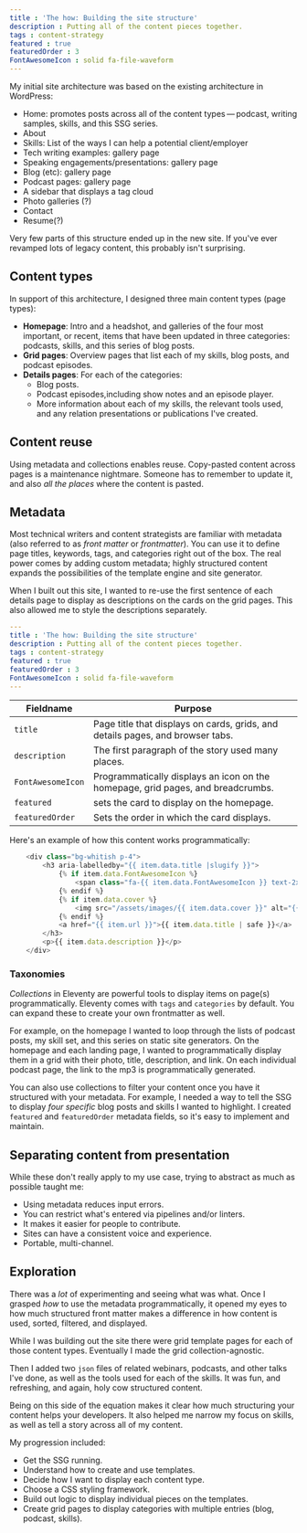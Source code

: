 ```yaml
---
title : 'The how: Building the site structure'
description : Putting all of the content pieces together.
tags : content-strategy
featured : true
featuredOrder : 3
FontAwesomeIcon : solid fa-file-waveform
---
```


My initial site architecture was based on the existing architecture in WordPress:

- Home: promotes posts across all of the content types&thinsp;&mdash;&thinsp;podcast, writing samples, skills, and this SSG series.
- About
- Skills: List of the ways I can help a potential client/employer
- Tech writing examples: gallery page
- Speaking engagements/presentations: gallery page
- Blog (etc): gallery page
- Podcast pages: gallery page
- A sidebar that displays a tag cloud
- Photo galleries (?)
- Contact
- Resume(?)

Very few parts of this structure ended up in the new site. If you've ever revamped lots of legacy content, this probably isn't surprising.

## Content types

In support of this architecture, I designed three main content types (page types):

- **Homepage**: Intro and a headshot, and galleries of the four most important, or recent, items that have been updated in three categories: podcasts, skills, and this series of blog posts.
- **Grid pages**: Overview pages that list each of my skills, blog posts, and podcast episodes.
- **Details pages**: For each of the categories:
  - Blog posts.
  - Podcast episodes,including show notes and an episode player.
  - More information about each of my skills, the relevant tools used, and any relation presentations or publications I've created.

## Content reuse

Using metadata and collections enables reuse. Copy-pasted content across pages is a maintenance nightmare. Someone has to remember to update it, and also *all the places* where the content is pasted.

## Metadata

Most technical writers and content strategists are familiar with metadata (also referred to as *front matter* or *frontmatter*). You can use it to define page titles, keywords, tags, and categories right out of the box. The real power comes by adding custom metadata; highly structured content expands the possibilities of the template engine and site generator.

When I built out this site, I wanted to re-use the first sentence of each details page to display as descriptions on the cards on the grid pages. This also allowed me to style the descriptions separately.

```yml
---
title : 'The how: Building the site structure'
description : Putting all of the content pieces together.
tags : content-strategy
featured : true
featuredOrder : 3
FontAwesomeIcon : solid fa-file-waveform
---
```

| Fieldname | Purpose|
|-|-|
| `title`| Page title that displays on cards, grids, and details pages, and browser tabs.|
| `description` | The first paragraph of the story used many places. |
|`FontAwesomeIcon`| Programmatically displays an icon on the homepage, grid pages, and breadcrumbs.|
|`featured`| sets the card to display on the homepage. |
`featuredOrder` | Sets the order in which the card displays. |

Here's an example of how this content works programmatically:

```js
    <div class="bg-whitish p-4">
        <h3 aria-labelledby="{{ item.data.title |slugify }}">
            {% if item.data.FontAwesomeIcon %}
                <span class="fa-{{ item.data.FontAwesomeIcon }} text-2xl text-medium-blue"></span>
            {% endif %}
            {% if item.data.cover %}
                <img src="/assets/images/{{ item.data.cover }}" alt="{{ item.data.coverAlt or item.data.title }}" data-pagefind-meta="image[{{item.data.cover}}], image_alt[{{ item.data.coverAlt or item.data.title }}]" class="w-full h-48 object-cover mb-2">
            {% endif %}
            <a href="{{ item.url }}">{{ item.data.title | safe }}</a>
        </h3>
        <p>{{ item.data.description }}</p>
    </div>
```

### Taxonomies

*Collections* in Eleventy are powerful tools to display items on page(s) programmatically. Eleventy comes with `tags` and `categories` by default. You can expand these to create your own frontmatter as well.

For example, on the homepage I wanted to loop through the lists of podcast posts, my skill set, and this series on static site generators. On the homepage and each landing page, I wanted to programmatically display them in a grid with their photo, title, description, and link. On each individual podcast page, the link to the mp3 is programmatically generated.

You can also use collections to filter your content once you have it structured with your metadata. For example, I needed a way to tell the SSG to display *four specific* blog posts and skills I wanted to highlight. I created `featured` and `featuredOrder` metadata fields, so it's easy to implement and maintain.

## Separating content from presentation

While these don't really apply to my use case, trying to abstract as much as possible taught me:

- Using metadata reduces input errors.
- You can restrict what's entered via pipelines and/or linters.
- It makes it easier for people to contribute.
- Sites can have a consistent voice and experience.
- Portable, multi-channel.

## Exploration

There was a *lot* of experimenting and seeing what was what. Once I grasped *how* to use the metadata programmatically, it opened my eyes to how much structured front matter makes a difference in how content is used, sorted, filtered, and displayed.

While I was building out the site there were grid template pages for each of those content types. Eventually I made the grid collection-agnostic.

Then I added two `json` files of related webinars, podcasts, and other talks I've done, as well as the tools used for each of the skills. It was fun, and refreshing, and again, holy cow structured content.

Being on this side of the equation makes it clear how much structuring your content helps your developers. It also helped me narrow my focus on skills, as well as tell a story across all of my content.

My progression included:

- Get the SSG running.
- Understand how to create and use templates.
- Decide how I want to display each content type.
- Choose a CSS styling framework.
- Build out logic to display individual pieces on the templates.
- Create grid pages to display categories with multiple entries (blog, podcast, skills).
